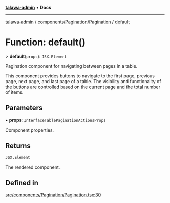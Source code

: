 [**talawa-admin**](../../../../README.md) • **Docs**

***

[talawa-admin](../../../../modules.md) / [components/Pagination/Pagination](../README.md) / default

# Function: default()

\> **default**(`props`): `JSX.Element`

Pagination component for navigating between pages in a table.

This component provides buttons to navigate to the first page, previous page,
next page, and last page of a table. The visibility and functionality of the
buttons are controlled based on the current page and the total number of items.

## Parameters

• **props**: `InterfaceTablePaginationActionsProps`

Component properties.

## Returns

`JSX.Element`

The rendered component.

## Defined in

[src/components/Pagination/Pagination.tsx:30](https://github.com/PalisadoesFoundation/talawa-admin/blob/d16b95ee179900e8e32a2296f14e948e6caea05b/src/components/Pagination/Pagination.tsx#L30)
